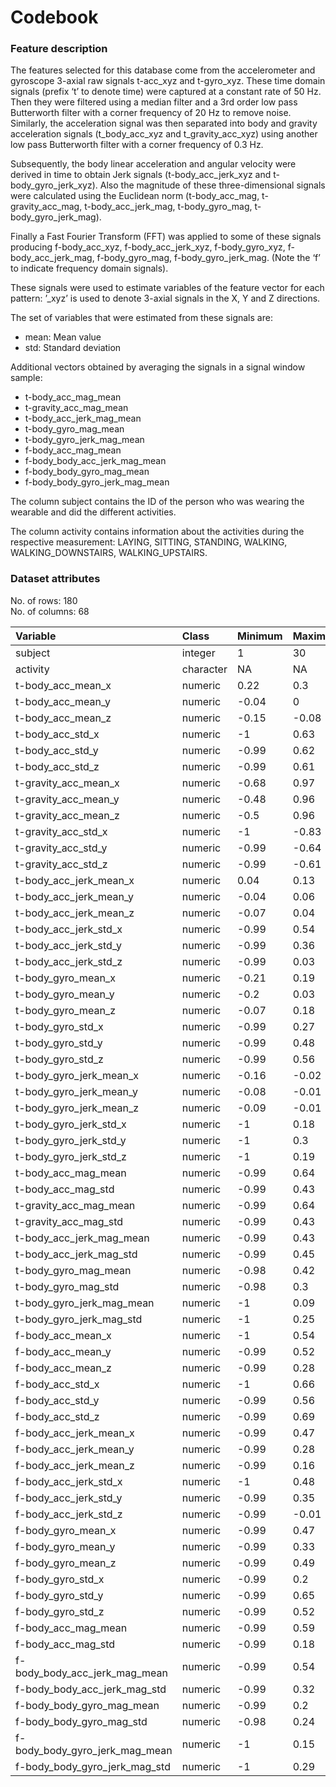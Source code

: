 Codebook
================

### Feature description

The features selected for this database come from the accelerometer and
gyroscope 3-axial raw signals t-acc_xyz and t-gyro_xyz. These time
domain signals (prefix ‘t’ to denote time) were captured at a constant
rate of 50 Hz. Then they were filtered using a median filter and a 3rd
order low pass Butterworth filter with a corner frequency of 20 Hz to
remove noise. Similarly, the acceleration signal was then separated into
body and gravity acceleration signals (t_body_acc_xyz and
t_gravity_acc_xyz) using another low pass Butterworth filter with a
corner frequency of 0.3 Hz.

Subsequently, the body linear acceleration and angular velocity were
derived in time to obtain Jerk signals (t-body_acc_jerk_xyz and
t-body_gyro_jerk_xyz). Also the magnitude of these three-dimensional
signals were calculated using the Euclidean norm (t-body_acc_mag,
t-gravity_acc_mag, t-body_acc_jerk_mag, t-body_gyro_mag,
t-body_gyro_jerk_mag).

Finally a Fast Fourier Transform (FFT) was applied to some of these
signals producing f-body_acc_xyz, f-body_acc_jerk_xyz, f-body_gyro_xyz,
f-body_acc_jerk_mag, f-body_gyro_mag, f-body_gyro_jerk_mag. (Note the
‘f’ to indicate frequency domain signals).

These signals were used to estimate variables of the feature vector for
each pattern: ’\_xyz’ is used to denote 3-axial signals in the X, Y and
Z directions.

The set of variables that were estimated from these signals are:

-   mean: Mean value
-   std: Standard deviation

Additional vectors obtained by averaging the signals in a signal window
sample:

-   t-body_acc_mag_mean  
-   t-gravity_acc_mag_mean  
-   t-body_acc_jerk_mag_mean
-   t-body_gyro_mag_mean  
-   t-body_gyro_jerk_mag_mean  
-   f-body_acc_mag_mean  
-   f-body_body_acc_jerk_mag_mean
-   f-body_body_gyro_mag_mean
-   f-body_body_gyro_jerk_mag_mean

The column subject contains the ID of the person who was wearing the
wearable and did the different activities.

The column activity contains information about the activities during the
respective measurement: LAYING, SITTING, STANDING, WALKING,
WALKING_DOWNSTAIRS, WALKING_UPSTAIRS.

### Dataset attributes

No. of rows: 180  
No. of columns: 68

| Variable                       | Class     | Minimum | Maximum | NAs |
|:-------------------------------|:----------|:--------|:--------|----:|
| subject                        | integer   | 1       | 30      |   0 |
| activity                       | character | NA      | NA      |   0 |
| t-body_acc_mean_x              | numeric   | 0.22    | 0.3     |   0 |
| t-body_acc_mean_y              | numeric   | -0.04   | 0       |   0 |
| t-body_acc_mean_z              | numeric   | -0.15   | -0.08   |   0 |
| t-body_acc_std_x               | numeric   | -1      | 0.63    |   0 |
| t-body_acc_std_y               | numeric   | -0.99   | 0.62    |   0 |
| t-body_acc_std_z               | numeric   | -0.99   | 0.61    |   0 |
| t-gravity_acc_mean_x           | numeric   | -0.68   | 0.97    |   0 |
| t-gravity_acc_mean_y           | numeric   | -0.48   | 0.96    |   0 |
| t-gravity_acc_mean_z           | numeric   | -0.5    | 0.96    |   0 |
| t-gravity_acc_std_x            | numeric   | -1      | -0.83   |   0 |
| t-gravity_acc_std_y            | numeric   | -0.99   | -0.64   |   0 |
| t-gravity_acc_std_z            | numeric   | -0.99   | -0.61   |   0 |
| t-body_acc_jerk_mean_x         | numeric   | 0.04    | 0.13    |   0 |
| t-body_acc_jerk_mean_y         | numeric   | -0.04   | 0.06    |   0 |
| t-body_acc_jerk_mean_z         | numeric   | -0.07   | 0.04    |   0 |
| t-body_acc_jerk_std_x          | numeric   | -0.99   | 0.54    |   0 |
| t-body_acc_jerk_std_y          | numeric   | -0.99   | 0.36    |   0 |
| t-body_acc_jerk_std_z          | numeric   | -0.99   | 0.03    |   0 |
| t-body_gyro_mean_x             | numeric   | -0.21   | 0.19    |   0 |
| t-body_gyro_mean_y             | numeric   | -0.2    | 0.03    |   0 |
| t-body_gyro_mean_z             | numeric   | -0.07   | 0.18    |   0 |
| t-body_gyro_std_x              | numeric   | -0.99   | 0.27    |   0 |
| t-body_gyro_std_y              | numeric   | -0.99   | 0.48    |   0 |
| t-body_gyro_std_z              | numeric   | -0.99   | 0.56    |   0 |
| t-body_gyro_jerk_mean_x        | numeric   | -0.16   | -0.02   |   0 |
| t-body_gyro_jerk_mean_y        | numeric   | -0.08   | -0.01   |   0 |
| t-body_gyro_jerk_mean_z        | numeric   | -0.09   | -0.01   |   0 |
| t-body_gyro_jerk_std_x         | numeric   | -1      | 0.18    |   0 |
| t-body_gyro_jerk_std_y         | numeric   | -1      | 0.3     |   0 |
| t-body_gyro_jerk_std_z         | numeric   | -1      | 0.19    |   0 |
| t-body_acc_mag_mean            | numeric   | -0.99   | 0.64    |   0 |
| t-body_acc_mag_std             | numeric   | -0.99   | 0.43    |   0 |
| t-gravity_acc_mag_mean         | numeric   | -0.99   | 0.64    |   0 |
| t-gravity_acc_mag_std          | numeric   | -0.99   | 0.43    |   0 |
| t-body_acc_jerk_mag_mean       | numeric   | -0.99   | 0.43    |   0 |
| t-body_acc_jerk_mag_std        | numeric   | -0.99   | 0.45    |   0 |
| t-body_gyro_mag_mean           | numeric   | -0.98   | 0.42    |   0 |
| t-body_gyro_mag_std            | numeric   | -0.98   | 0.3     |   0 |
| t-body_gyro_jerk_mag_mean      | numeric   | -1      | 0.09    |   0 |
| t-body_gyro_jerk_mag_std       | numeric   | -1      | 0.25    |   0 |
| f-body_acc_mean_x              | numeric   | -1      | 0.54    |   0 |
| f-body_acc_mean_y              | numeric   | -0.99   | 0.52    |   0 |
| f-body_acc_mean_z              | numeric   | -0.99   | 0.28    |   0 |
| f-body_acc_std_x               | numeric   | -1      | 0.66    |   0 |
| f-body_acc_std_y               | numeric   | -0.99   | 0.56    |   0 |
| f-body_acc_std_z               | numeric   | -0.99   | 0.69    |   0 |
| f-body_acc_jerk_mean_x         | numeric   | -0.99   | 0.47    |   0 |
| f-body_acc_jerk_mean_y         | numeric   | -0.99   | 0.28    |   0 |
| f-body_acc_jerk_mean_z         | numeric   | -0.99   | 0.16    |   0 |
| f-body_acc_jerk_std_x          | numeric   | -1      | 0.48    |   0 |
| f-body_acc_jerk_std_y          | numeric   | -0.99   | 0.35    |   0 |
| f-body_acc_jerk_std_z          | numeric   | -0.99   | -0.01   |   0 |
| f-body_gyro_mean_x             | numeric   | -0.99   | 0.47    |   0 |
| f-body_gyro_mean_y             | numeric   | -0.99   | 0.33    |   0 |
| f-body_gyro_mean_z             | numeric   | -0.99   | 0.49    |   0 |
| f-body_gyro_std_x              | numeric   | -0.99   | 0.2     |   0 |
| f-body_gyro_std_y              | numeric   | -0.99   | 0.65    |   0 |
| f-body_gyro_std_z              | numeric   | -0.99   | 0.52    |   0 |
| f-body_acc_mag_mean            | numeric   | -0.99   | 0.59    |   0 |
| f-body_acc_mag_std             | numeric   | -0.99   | 0.18    |   0 |
| f-body_body_acc_jerk_mag_mean  | numeric   | -0.99   | 0.54    |   0 |
| f-body_body_acc_jerk_mag_std   | numeric   | -0.99   | 0.32    |   0 |
| f-body_body_gyro_mag_mean      | numeric   | -0.99   | 0.2     |   0 |
| f-body_body_gyro_mag_std       | numeric   | -0.98   | 0.24    |   0 |
| f-body_body_gyro_jerk_mag_mean | numeric   | -1      | 0.15    |   0 |
| f-body_body_gyro_jerk_mag_std  | numeric   | -1      | 0.29    |   0 |
